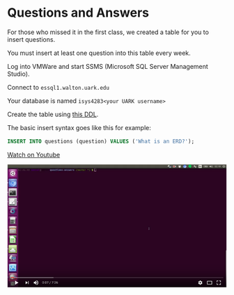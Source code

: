 # Questions and Answers

For those who missed it in the first class, we created a table for you to
insert questions.

You must insert at least one question into this table every week.

Log into VMWare and start SSMS (Microsoft SQL Server Management Studio).

Connect to `essql1.walton.uark.edu`

Your database is named `isys4283<your UARK username>`

Create the table using [this DDL][3].

The basic insert syntax goes like this for example:

```sql
INSERT INTO questions (question) VALUES ('What is an ERD?');
```

[Watch on Youtube][1]

[![Youtube Thumbnail][2]][1]

[1]:https://youtu.be/2t2IeNA1bi0?hd=1
[2]:./youtube.png
[3]:./create_questions_table.sql
